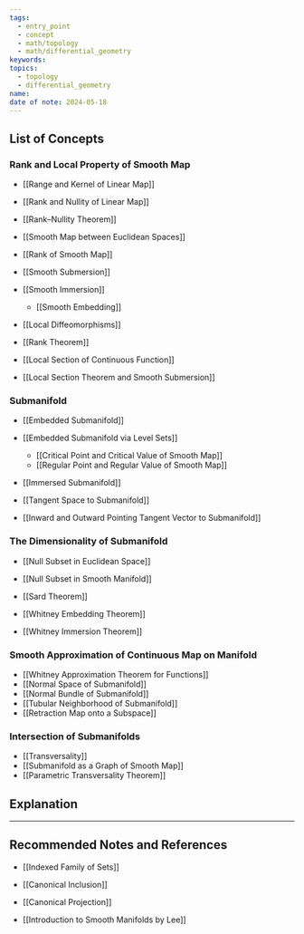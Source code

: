 ```yaml
---
tags:
  - entry_point
  - concept
  - math/topology
  - math/differential_geometry
keywords: 
topics:
  - topology
  - differential_geometry
name: 
date of note: 2024-05-18
---
```


##  List of Concepts

### Rank and Local Property of Smooth Map


- [[Range and Kernel of Linear Map]]
- [[Rank and Nullity of Linear Map]]
- [[Rank–Nullity Theorem]]

- [[Smooth Map between Euclidean Spaces]]
- [[Rank of Smooth Map]]

- [[Smooth Submersion]]
- [[Smooth Immersion]]
	- [[Smooth Embedding]]
- [[Local Diffeomorphisms]]
- [[Rank Theorem]]

- [[Local Section of Continuous Function]]
- [[Local Section Theorem and Smooth Submersion]]


### Submanifold

- [[Embedded Submanifold]]
- [[Embedded Submanifold via Level Sets]]
	- [[Critical Point and Critical Value of Smooth Map]]
	- [[Regular Point and Regular Value of Smooth Map]]

- [[Immersed Submanifold]]
- [[Tangent Space to Submanifold]]
- [[Inward and Outward Pointing Tangent Vector to Submanifold]]



### The Dimensionality of Submanifold

- [[Null Subset in Euclidean Space]]
- [[Null Subset in Smooth Manifold]]


- [[Sard Theorem]]
- [[Whitney Embedding Theorem]]
- [[Whitney Immersion Theorem]]


### Smooth Approximation of Continuous Map on Manifold

- [[Whitney Approximation Theorem for Functions]]
- [[Normal Space of Submanifold]]
- [[Normal Bundle of Submanifold]]
- [[Tubular Neighborhood of Submanifold]]
- [[Retraction Map onto a Subspace]]

### Intersection of Submanifolds

- [[Transversality]]
- [[Submanifold as a Graph of Smooth Map]]
- [[Parametric Transversality Theorem]]


## Explanation





-----------
##  Recommended Notes and References

- [[Indexed Family of Sets]]
- [[Canonical Inclusion]]
- [[Canonical Projection]]


- [[Introduction to Smooth Manifolds by Lee]]